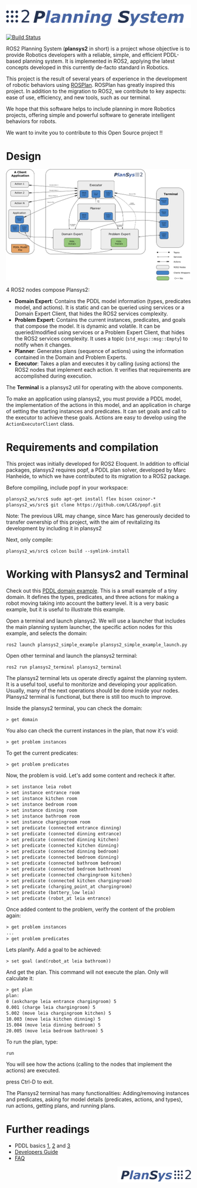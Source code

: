 ![PlanSys2 Logo](/plansys2_docs/plansys2_logo.png)

[![Build Status](https://travis-ci.com/IntelligentRoboticsLabs/ros2_planning_system.svg?branch=master)](https://travis-ci.com/IntelligentRoboticsLabs/ros2_planning_system)


ROS2 Planning System (**plansys2** in short) is a project whose objective is to provide Robotics developers with a reliable, simple, and efficient PDDL-based planning system. It is implemented in ROS2, applying the latest concepts developed in this currently de-facto standard in Robotics.

This project is the result of several years of experience in the development of robotic behaviors using [ROSPlan](https://github.com/KCL-Planning/ROSPlan). ROSPlan has greatly inspired this project. In addition to the migration to ROS2, we contribute to key aspects: ease of use, efficiency, and new tools, such as our terminal.

We hope that this software helps to include planning in more Robotics projects, offering simple and powerful software to generate intelligent behaviors for robots.

We want to invite you to contribute to this Open Source project !!

# Design

![plansys2_overview](plansys2_docs/plansys2_arch.png)

4 ROS2 nodes compose Plansys2:
- **Domain Expert**: Contains the PDDL model information (types, predicates model, and actions). It is static and can be queried using services or a Domain Expert Client, that hides the ROS2 services complexity.
- **Problem Expert**: Contains the current instances, predicates, and goals that compose the model. It is dynamic and volatile. It can be queried/modified using services or a Problem Expert Client, that hides the ROS2 services complexity. It uses a topic (`std_msgs::msg::Empty`) to notify when it changes. 
- **Planner**: Generates plans (sequence of actions) using the information contained in the Domain and Problem Experts.
- **Executor**: Takes a plan and executes it by calling (using actions) the ROS2 nodes that implement each action. It verifies that requirements are accomplished during execution.

The **Terminal** is a plansys2 util for operating with the above components. 

To make an application using plansys2, you must provide a PDDL model, the implementation of the actions in this model, and an application in charge of setting the starting instances and predicates. It can set goals and call to the executor to achieve these goals. Actions are easy to develop using the `ActionExecutorClient` class. 

# Requirements and compilation

This project was initially developed for ROS2 Eloquent. In addition to official packages, plansys2 requires popf, a PDDL plan solver, developed by Marc Hanheide, to which we have contributed to its migration to a ROS2 package.

Before compiling, include popf in your workspace:

```
plansys2_ws/src$ sudo apt-get install flex bison coinor-*
plansys2_ws/src$ git clone https://github.com/LCAS/popf.git
```

Note: The previous URL may change, since Marc has generously decided to transfer ownership of this project, with the aim of revitalizing its development by including it in plansys2

Next, only compile:

```
plansys2_ws/src$ colcon build --symlink-install
```

# Working with Plansys2 and Terminal

Check out this [PDDL domain example](plansys2_examples/plansys2_simple_example/pddl/simple_example.pddl). This is a small example of a tiny domain. It defines the types, predicates, and three actions for making a robot moving taking into account the battery level. It is a very basic example, but it is useful to illustrate this example.

Open a terminal and launch plansys2. We will use a launcher that includes the main planning system launcher, the specific action nodes for this example, and selects the domain:

```
ros2 launch plansys2_simple_example plansys2_simple_example_launch.py
```

Open other terminal and launch the plansys2 terminal:

```
ros2 run plansys2_terminal plansys2_terminal
```

The plansys2 terminal lets us operate directly against the planning system. It is a useful tool, useful to monitorize and developing your application. Usually, many of the next operations should be done inside your nodes. Plansys2 terminal is functional, but there is still too much to improve.

Inside the plansys2 terminal, you can check the domain:

```
> get domain
```

You also can check the current instances in the plan, that now it's void:

```
> get problem instances
```

To get the current predicates:

```
> get problem predicates
```

Now, the problem is void. Let's add some content and recheck it after.

```
> set instance leia robot
> set instance entrance room
> set instance kitchen room
> set instance bedroom room
> set instance dinning room
> set instance bathroom room
> set instance chargingroom room
> set predicate (connected entrance dinning)
> set predicate (connected dinning entrance)
> set predicate (connected dinning kitchen)
> set predicate (connected kitchen dinning)
> set predicate (connected dinning bedroom)
> set predicate (connected bedroom dinning)
> set predicate (connected bathroom bedroom)
> set predicate (connected bedroom bathroom)
> set predicate (connected chargingroom kitchen)
> set predicate (connected kitchen chargingroom)
> set predicate (charging_point_at chargingroom)
> set predicate (battery_low leia)
> set predicate (robot_at leia entrance)
```

Once added content to the problem, verify the content of the problem again:

```
> get problem instances
...
> get problem predicates
```

Lets planify. Add a goal to be achieved:
```
> set goal (and(robot_at leia bathroom))
```

And get the plan. This command will not execute the plan. Only will calculate it:


```
> get plan
plan: 
0 (askcharge leia entrance chargingroom) 5
0.001 (charge leia chargingroom) 5
5.002 (move leia chargingroom kitchen) 5
10.003 (move leia kitchen dinning) 5
15.004 (move leia dinning bedroom) 5
20.005 (move leia bedroom bathroom) 5
```

To run the plan, type:

```
run
```

You will see how the actions (calling to the nodes that implement the actions) are executed.

press Ctrl-D to exit. 


The Plansys2 terminal has many functionalities: Adding/removing instances and predicates, asking for model details (predicates, actions, and types), run actions, getting plans, and running plans.

# Further readings

- PDDL basics [1](https://arxiv.org/pdf/1106.4561.pdf), [2](http://www.cs.toronto.edu/~sheila/2542/w09/A1/introtopddl2.pdf) and [3](http://www.cs.toronto.edu/~sheila/384/w11/Assignments/A3/veloso-PDDL_by_Example.pdf)
- [Developers Guide](plansys2_docs/developer_guide.md)
- [FAQ](plansys2_docs/FAQ.md)

<img src="/plansys2_docs/plansys2_logo_v2.png" alt="drawing" width="200" align="right"/>

